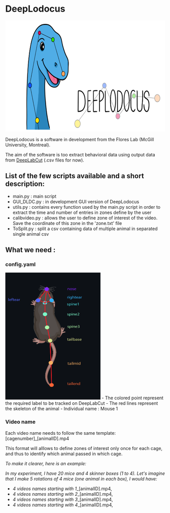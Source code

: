 # DeepLodocus 

<img width="700" height="350" src="https://github.com/madmaxpython/DeepLodocus/blob/Master/Logo/dldc-WHITE-repository-open-graph-template.png">
 
DeepLodocus is a software in development from the Flores Lab (McGill University, Montreal).

The aim of the software is too extract behavioral data using output data from [DeepLabCut](http://www.mousemotorlab.org/deeplabcut) (.csv files for now). 

## List of the few scripts available and a short description:
- main.py : main script 
- GUI_DLDC.py : in development GUI version of DeepLodocus
- utils.py : contains every function used by the main.py script in order to extract the time and number of entries in zones define by the user
- calibvideo.py : allows the user to define zone of interest of the video. Save the coordinate of this zone in the 'zone.txt' file
- ToSplit.py : split a csv containing data of multiple animal in separated single animal csv


## What we need : 
### config.yaml 

<img width="300" height="400" src="https://github.com/madmaxpython/DeepLodocus/blob/Master/Logo/LabelRequirements.png">
- The colored point represent the required label to be tracked on DeepLabCut
- The red lines represent the skeleton of the animal 
- Individual name : Mouse 1

### Video name
Each video name needs to follow the same template: [cagenumber]_[animalID].mp4

This format will alllows to define zones of interest only once for each cage, and thus to identify which animal passed in which cage.

_To make it clearer, here is an example:_

_In my experiment, I have 20 mice and 4 skinner boxes (1 to 4). Let's imagine that I make 5 rotations of 4 mice (one animal in each box), I would have:_
- _4 videos names starting with 1__[animalID].mp4,
- _4 videos names starting with 2__[animalID].mp4,
- _4 videos names starting with 3__[animalID].mp4,
- _4 videos names starting with 4__[animalID].mp4,


